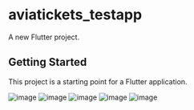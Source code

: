 # aviatickets_testapp

A new Flutter project.

## Getting Started

This project is a starting point for a Flutter application.

![image](https://media.discordapp.net/attachments/534362917685166103/1239291367687979008/cxxvv.PNG?ex=66426386&is=66411206&hm=c9cd727c2b767939fcfd2e3f2f4d153c52b792f297c317ae3e8d27d2576eaa04&=&format=webp&quality=lossless&width=328&height=676)
![image](https://media.discordapp.net/attachments/534362917685166103/1239291368006881401/fgfdgdfg.PNG?ex=66426387&is=66411207&hm=e0a153f01fac65b2855e119a675ef600868947b2c5d5ec007c13942a164aaefa&=&format=webp&quality=lossless&width=329&height=676)
![image](https://media.discordapp.net/attachments/534362917685166103/1239291368296153129/oo.PNG?ex=66426387&is=66411207&hm=665fe6c7db215ffef465439a4988c3fea9554d11a2fc52d83748ddc84cb3dcfd&=&format=webp&quality=lossless&width=335&height=675)
![image](https://media.discordapp.net/attachments/534362917685166103/1239291368669581464/zzxzxz.PNG?ex=66426387&is=66411207&hm=7f53b7c186eee36dc4af19fe61a09702f91be939e4724080ac2a7596af6a4f07&=&format=webp&quality=lossless&width=328&height=676)
![image](https://media.discordapp.net/attachments/534362917685166103/1239291368971440270/f22901d7acc654e4.PNG?ex=66426387&is=66411207&hm=d4179e2d1f4b5a947e8cfe612042db000c24ddea93777f18f8b3495dc09f7086&=&format=webp&quality=lossless&width=324&height=675)






